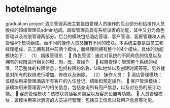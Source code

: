 # hotelmange
graduation project
酒店管理系统主要是由管理人员操作的后台部分和给操作人员授权的超级管理员admin组成。超级管理员具有系统设置的功能，其中又分为角色管理以及权限管理两部分。后台的模块包括酒店管理、客户管理、客房管理和人员管理4个模块组成。而不同的操作人员又拥有不同的模块。本系统主要是由员工和经理组成，员工拥有其中前两个模块，而经理则拥有整个的4个模块。具体的功能模块如下：
（1）	超级管理员：
	角色管理：通过对系统的不同角色的信息以及拥有的权限进行相关的增、删、改、查操作；
	权限管理：管理整个系统的权限，显示整体的权限信息，包括权限的名称、URL地址以及创建时间等等。另外就是对所有的权限进行增加、修改以及删除。
（2）	操作人员：
	酒店管理模块：该模块用来管理酒店所有客户的入住登记、结账和预定操作。
	客户管理模块：该模块用来管理客户的相关信息，包括查询所有用户信息，以及对业务的统计功能。
	客房管理模块：该模块包括客房类型以及客房设置等功能。
	人员管理模块：该模块用来对酒店的人员进行管理，包括员工信息以及用户信息等功能。
